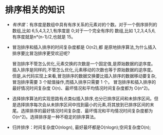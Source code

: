 # 排序相关的知识

- *有序度*：有序度是数组中具有有序关系的元素对的个数。对于一个倒序排列的数组,比如 6,5,4,3,2,1,有序度是 0;对于一个完全有序的 数组,比如 1,2,3,4,5,6,有序度就是n*(n-1)/2,也就是 15。

- 冒泡排序和插入排序的时间复杂度都是 O(n2),都 是原地排序算法,为什么插入排序要比冒泡排序更受欢迎呢?
  
  冒泡排序不管怎么优化,元素交换的次数是一个固定值,是原始数据的逆序度。插入排序是同样的,不管怎么优化,元素移动的次数也等于原始数据的逆序度。但是,从代码实现上来看,冒泡排序的数据交换要比插入排序的数据移动要复杂,冒泡排序需要 3 个赋值操作,而插入排序只需要 1 个。
  冒泡排序和插入排序的最好情况时间复杂度 O(n)、最坏情况和平均情况时间复杂度都为 O(n^2)。

- 选择排序算法的实现思路有点类似插入排序,也分已排序区间和未排序区间。但是选择排序每次会从未排序区间中找到最小的元素,将其放到已排序区间的末尾。选择排序的最好情况时间复杂度、最坏情况和平均情况时间复杂度都为 O(n^2)。选择排序是一种不稳定的排序算法。

- 归并排序：时间复杂度O(nlogn), 最好最坏都是O(nlogn);空间复杂度O(n);